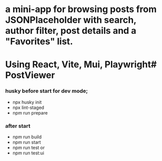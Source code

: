 # a mini-app for browsing posts from JSONPlaceholder with search, author filter, post details and a "Favorites" list.

# Using React, Vite, Mui, Playwright# PostViewer

### husky before start for dev mode;

- npx husky init
- npx lint-staged
- npm run prepare

### after start

- npm run build
- npm run start
- npm run test
  or
- npm run test:ui
